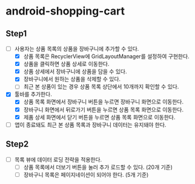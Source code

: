 # android-shopping-cart

## Step1
- [ ] 사용자는 상품 목록의 상품을 장바구니에 추가할 수 있다.
  - [x] 상품 목록은 RecyclerView에 GridLayoutManager를 설정하여 구현한다.
  - [x] 상품을 클릭하면 상품 상세로 이동한다.
  - [x] 상품 상세에서 장바구니에 상품을 담을 수 있다.
  - [x] 장바구니에서 원하는 상품을 삭제할 수 있다.
  - [ ] 최근 본 상품이 있는 경우 상품 목록 상단에서 10개까지 확인할 수 있다.
- [x] 툴바를 추가한다.
  - [x] 상품 목록 화면에서 장바구니 버튼을 누르면 장바구니 화면으로 이동한다.
  - [x] 장바구니 화면에서 뒤로가기 버튼을 누르면 상품 목록 화면으로 이동한다.
  - [x] 제품 상세 화면에서 닫기 버튼을 누르면 상품 목록 화면으로 이동한다.
- [ ] 앱이 종료돼도 최근 본 상품 목록과 장바구니 데이터는 유지돼야 한다.

## Step2
- [ ] 목록 뷰에 데이터 로딩 전략을 적용한다.
  - [ ] 상품 목록에서 더보기 버튼을 눌러 추가 로드할 수 있다. (20개 기준)
  - [ ] 장바구니 목록은 페이지네이션이 되어야 한다. (5개 기준)
